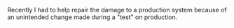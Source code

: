 Recently I had to help repair the damage to a production system because of an unintended change made during a "test" on production.